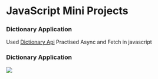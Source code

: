 # JavaScript Mini Projects
### Dictionary Application
Used <a href="https://dictionaryapi.dev/">Dictionary Api</a> Practised Async and Fetch in javascript

### Dictionary Application
![](https://imgur.com/fVy3UHN)

